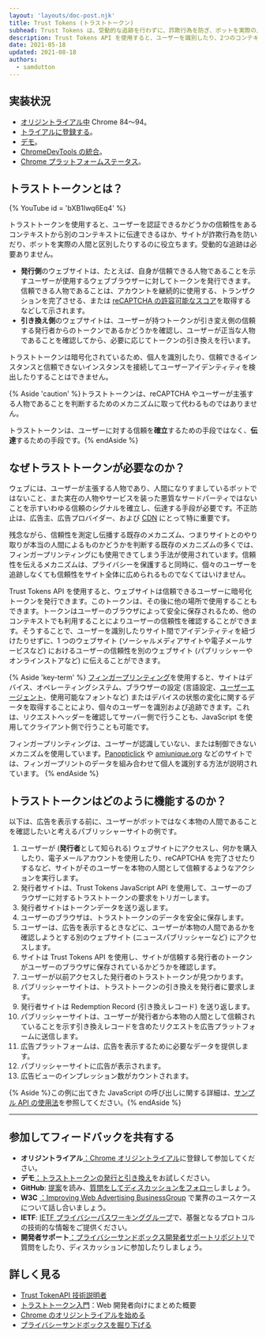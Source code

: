 ```yaml
---
layout: 'layouts/doc-post.njk'
title: Trust Tokens (トラストトークン)
subhead: Trust Tokens は、受動的な追跡を行わずに、詐欺行為を防ぎ、ボットを実際の人間と区別するのに役立つ 新しい API です。
description: Trust Tokens API を使用すると、ユーザーを識別したり、2つのコンテキスト間でアイデンティティを紐づけしたりせずに、あるコンテキストでのユーザーの信頼を別のコンテキストに伝達できます。この API を使用すると、オリジンは信頼できるユーザーに暗号トークンを発行できます。トークンはユーザーのブラウザによって保存されます。その後、ブラウザは他のコンテキストでトークンを使用して、ユーザーの信頼性を評価できます。
date: 2021-05-18
updated: 2021-08-18
authors:
  - samdutton
---
```


## 実装状況

- [オリジントライアル中](https://web.dev/origin-trials/) Chrome 84～94。
- [トライアルに登録する](/origintrials/#/view_trial/2479231594867458049)。
- [デモ](https://trust-token-demo.glitch.me/)。
- [ChromeDevTools の統合](https://developers.google.com/web/updates/2021/01/devtools?utm_source=devtools#trust-token)。
- [Chrome プラットフォームステータス](https://www.chromestatus.com/feature/5078049450098688)。

## トラストトークンとは？

{% YouTube id = 'bXB1Iwq6Eq4' %}

トラストトークンを使用すると、ユーザーを認証できるかどうかの信頼性をあるコンテキストから別のコンテキストに伝達できるほか、サイトが詐欺行為を防いだり、ボットを実際の人間と区別したりするのに役立ちます。受動的な追跡は必要ありません。

- **発行側**のウェブサイトは、たとえば、自身が信頼できる人物であることを示すユーザーが使用するウェブブラウザーに対してトークンを発行できます。信頼できる人物であることは、アカウントを継続的に使用する、トランザクションを完了させる、または [reCAPTCHA の許容可能なスコア](https://developers.google.com/recaptcha)を取得するなどして示されます。
- **引き換え側**のウェブサイトは、ユーザーが持つトークンが引き変え側の信頼する発行者からのトークンであるかどうかを確認し、ユーザーが正当な人物であることを確認してから、必要に応じてトークンの引き換えを行います。

トラストトークンは暗号化されているため、個人を識別したり、信頼できるインスタンスと信頼できないインスタンスを接続してユーザーアイデンティティを検出したりすることはできません。

{% Aside 'caution' %}トラストトークンは、reCAPTCHA やユーザーが主張する人物であることを判断するためのメカニズムに取って代わるものではありません。

トラストトークンは、ユーザーに対する信頼を**確立**するための手段ではなく、**伝達**するための手段です。{% endAside %}

## なぜトラストトークンが必要なのか？

ウェブには、ユーザーが主張する人物であり、人間になりすましているボットではないこと、また実在の人物やサービスを装った悪質なサードパーティではないことを示すいわゆる信頼のシグナルを確立し、伝達する手段が必要です。不正防止は、広告主、広告プロバイダー、および [CDN](https://www.cloudflare.com/en-gb/learning/cdn/what-is-a-cdn/) にとって特に重要です。

残念ながら、信頼性を測定し伝播する既存のメカニズム、つまりサイトとのやり取りが本当の人間によるものかどうかを判断する既存のメカニズムの多くでは、フィンガープリンティングにも使用できてしまう手法が使用されています。信頼性を伝えるメカニズムは、プライバシーを保護すると同時に、個々のユーザーを追跡しなくても信頼性をサイト全体に広められるものでなくてはいけません。

Trust Tokens API を使用すると、ウェブサイトは信頼できるユーザーに暗号化トークンを発行できます。このトークンは、その後に他の場所で使用することもできます。トークンはユーザーのブラウザによって安全に保存されるため、他のコンテキストでも利用することによりユーザーの信頼性を確認することができます。そうすることで、ユーザーを識別したりサイト間でアイデンティティを紐づけたりせずに、1 つのウェブサイト (ソーシャルメディアサイトや電子メールサービスなど) におけるユーザーの信頼性を別のウェブサイト (パブリッシャーやオンラインストアなど) に伝えることができます。

{% Aside 'key-term' %} [フィンガープリンティング](https://w3c.github.io/fingerprinting-guidance/#passive)を使用すると、サイトはデバイス、オペレーティングシステム、ブラウザーの設定 (言語設定、[ユーザーエージェント](https://developer.mozilla.org/docs/Web/API/NavigatorID/userAgent)、使用可能なフォントなど) またはデバイスの状態の変化に関するデータを取得することにより、個々のユーザーを識別および追跡できます。これは、リクエストヘッダーを確認してサーバー側で行うことも、JavaScript を使用してクライアント側で行うことも可能です。

フィンガープリンティングは、ユーザーが認識していない、または制御できないメカニズムを使用しています。[Panopticlick](https://panopticlick.eff.org/) や [amiunique.org](https://amiunique.org/) などのサイトでは、フィンガープリントのデータを組み合わせて個人を識別する方法が説明されています。 {% endAside %}

## トラストトークンはどのように機能するのか？

以下は、広告を表示する前に、ユーザーがボットではなく本物の人間であることを確認したいと考えるパブリッシャーサイトの例です。

1. ユーザーが (**発行者**として知られる) ウェブサイトにアクセスし、何かを購入したり、電子メールアカウントを使用したり、reCAPTCHA を完了させたりするなど、サイトがそのユーザーを本物の人間として信頼するようなアクションを実行します。
2. 発行者サイトは、Trust Tokens JavaScript API を使用して、ユーザーのブラウザーに対するトラストトークンの要求をトリガーします。
3. 発行者サイトはトークンデータを送り返します。
4. ユーザーのブラウザは、トラストトークンのデータを安全に保存します。
5. ユーザーは、広告を表示するときなどに、ユーザーが本物の人間であるかを確認しようとする別のウェブサイト (ニュースパブリッシャーなど) にアクセスします。
6. サイトは Trust Tokens API を使用し、サイトが信頼する発行者のトークンがユーザーのブラウザに保存されているかどうかを確認します。
7. ユーザーが以前アクセスした発行者のトラストトークンが見つかります。
8. パブリッシャーサイトは、トラストトークンの引き換えを発行者に要求します。
9. 発行者サイトは Redemption Record (引き換えレコード) を送り返します。
10. パブリッシャーサイトは、ユーザーが発行者から本物の人間として信頼されていることを示す引き換えレコードを含めたリクエストを広告プラットフォームに送信します。
11. 広告プラットフォームは、広告を表示するために必要なデータを提供します。
12. パブリッシャーサイトに広告が表示されます。
13. 広告ビューのインプレッション数がカウントされます。

{% Aside %}この例に出てきた JavaScript の呼び出しに関する詳細は、[サンプル API の使用法](https://web.dev/trust-tokens/#sample-api-usage)を参照してください。{% endAside %}

---

## 参加してフィードバックを共有する

- **オリジントライアル**[：Chrome オリジントライアル](/origintrials/#/view_trial/2479231594867458049)に登録して参加してください。
- **デモ**[：トラストトークンの発行と引き換え](https://trust-token-demo.glitch.me/)をお試しください。
- **GitHub**: [提案](https://github.com/WICG/trust-token-api)を読み、[質問をしてディスカッションをフォロー](https://github.com/WICG/trust-token-api/issues)しましょう。
- **W3C** [：Improving Web Advertising BusinessGroup](https://www.w3.org/community/web-adv/participants) で業界のユースケースについて話し合いましょう。
- **IETF**: [IETF プライバシーパスワーキンググループ](https://datatracker.ietf.org/wg/privacypass/about/)で、基盤となるプロトコルの技術的な情報をご提供ください。
- **開発者サポート**[：プライバシーサンドボックス開発者サポートリポジトリ](https://github.com/GoogleChromeLabs/privacy-sandbox-dev-support)で質問をしたり、ディスカッションに参加したりしましょう。

## 詳しく見る

- [Trust TokenAPI 技術説明者](https://github.com/dvorak42/trust-token-api)
- [トラストトークン入門](https://web.dev/trust-tokens/)：Web 開発者向けにまとめた概要
- [Chrome のオリジントライアルを始める](https://web.dev/origin-trials)
- [プライバシーサンドボックスを掘り下げる](https://web.dev/digging-into-the-privacy-sandbox)
